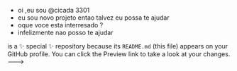 -  oi ,eu sou @cicada 3301
- eu sou novo projeto entao talvez eu possa te ajudar
- oque voce esta interresado ?
- infelizmente nao posso te ajudar

 is a ✨ special ✨ repository because its `README.md` (this file) appears on your GitHub profile.
You can click the Preview link to take a look at your changes.
--->
